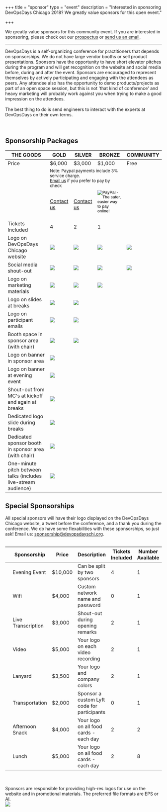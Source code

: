 +++
title = "sponsor"
type = "event"
description = "Interested in sponsoring DevOpsDays Chicago 2018? We greatly value sponsors for this open event."


+++
<div class = "row">
<div class = "col-md-8 col-sm-12">
We greatly value sponsors for this community event. If you are interested in sponsoring, please check out our <a href="https://assets.devopsdays.org/events/2018/chicago/2018-chicago-devopsdays-prospectus.pdf" target="_blank">prospectus</a> or <a href="mailto:sponsorships@devopsdayschi.org?subject=Interested%20in%20Sponsoring%20DevOpsDays%20Chicago%202018">send us an email</a>.

<hr>

DevOpsDays is a self-organizing conference for practitioners that
depends on sponsorships. We do not have large vendor booths or sell product
presentations. Sponsors have the opportunity to have short elevator
pitches during the program and will get recognition on the website
and social media before, during and after the event. Sponsors are
encouraged to represent themselves by actively participating and
engaging with the attendees as peers. Any attendee also has the
opportunity to demo products/projects as part of an open space
session, but this is not 'that kind of conference' and heavy
marketing will probably work against you when trying to make a good
impression on the attendees.
<br><br>
The best thing to do is send engineers to interact with the experts at DevOpsDays on their own terms.
<br>
<br><br>
<h2>Sponsorship Packages</h2>

<table class="table table-bordered table-hover">
  <thead>
    <tr>
      <th scope="col">THE GOODS</th>
      <th scope="col">GOLD</th>
      <th scope="col">SILVER</th>
      <th scope="col">BRONZE</th>
      <th scope="col">COMMUNITY</th>
    </tr>
  </thead>
  <tbody>
    <tr>
      <td>Price</td>
      <td>$6,000</td>
      <td>$3,000</td>
      <td>$1,000</td>
      <td>Free</td>
    </tr>
    <tr>
      <td></td>
      <td colspan="3"><small>
      Note: Paypal payments include 3% service charge.
      <br>
      <a href="mailto:sponsorships@devopsdayschi.org?subject=DevOpsDays%20Chicago%202018%20Sponsorship">Email us</a> if you prefer to pay by check
      </small></td>
      <td></td>
    </tr>
    <tr>
      <td></td>
      <td>
        <!-- gold Paypal button  -->
        <!-- form action="https://www.paypal.com/cgi-bin/webscr" method="post" target="_top">
          <input type="hidden" name="cmd" value="_s-xclick">
          <input type="hidden" name="hosted_button_id" value="S9SCLZP3USU7L">
          <input type="image" src="https://www.paypalobjects.com/en_US/i/btn/btn_paynow_LG.gif" border="0" name="submit" alt="PayPal - The safer, easier way to pay online!">
          <img alt="" border="0" src="https://www.paypalobjects.com/en_US/i/scr/pixel.gif" width="1" height="1">
        </form -->
        <a href="mailto:sponsorships@devopsdayschi.org?subject=Interested%20in%20Sponsoring%20DevOpsDays%20Chicago%202018">Contact us</a>
      </td>
      <td>
        <!-- silver Paypal button  -->
        <!-- form action="https://www.paypal.com/cgi-bin/webscr" method="post" target="_top">
          <input type="hidden" name="cmd" value="_s-xclick">
          <input type="hidden" name="hosted_button_id" value="LUSEMWLZ7MKKW">
          <input type="image" src="https://www.paypalobjects.com/en_US/i/btn/btn_paynow_LG.gif" border="0" name="submit" alt="PayPal - The safer, easier way to pay online!">
          <img alt="" border="0" src="https://www.paypalobjects.com/en_US/i/scr/pixel.gif" width="1" height="1">
        </form -->
        <a href="mailto:sponsorships@devopsdayschi.org?subject=Interested%20in%20Sponsoring%20DevOpsDays%20Chicago%202018">Contact us</a>
      </td>
      <td>
        <!-- bronze Paypal button  -->
        <form action="https://www.paypal.com/cgi-bin/webscr" method="post" target="_top">
          <input type="hidden" name="cmd" value="_s-xclick">
          <input type="hidden" name="hosted_button_id" value="DDXAP9S3324DC">
          <input type="image" src="https://www.paypalobjects.com/en_US/i/btn/btn_paynow_LG.gif" border="0" name="submit" alt="PayPal - The safer, easier way to pay online!">
          <img alt="" border="0" src="https://www.paypalobjects.com/en_US/i/scr/pixel.gif" width="1" height="1">
        </form>
      </td>
      <td></td>
    </tr>
    <tr>
      <td>Tickets Included</td>
      <td>4</td>
      <td>2</td>
      <td>1</td>
      <td></td>
    </tr>
    <tr>
      <td>Logo on DevOpsDays Chicago website</td>
      <td><img src = "/events/2018-chicago/yak-head.png"></td>
      <td><img src = "/events/2018-chicago/yak-head.png"></td>
      <td><img src = "/events/2018-chicago/yak-head.png"></td>
      <td><img src = "/events/2018-chicago/yak-head.png"></td>
    </tr>
    <tr>
      <td>Social media shout-out</td>
      <td><img src = "/events/2018-chicago/yak-head.png"></td>
      <td><img src = "/events/2018-chicago/yak-head.png"></td>
      <td><img src = "/events/2018-chicago/yak-head.png"></td>
      <td><img src = "/events/2018-chicago/yak-head.png"></td>
    </tr>
    <tr>
      <td>Logo on marketing materials</td>
      <td><img src = "/events/2018-chicago/yak-head.png"></td>
      <td><img src = "/events/2018-chicago/yak-head.png"></td>
      <td><img src = "/events/2018-chicago/yak-head.png"></td>
      <td></td>
    </tr>
    <tr>
      <td>Logo on slides at breaks</td>
      <td><img src = "/events/2018-chicago/yak-head.png"></td>
      <td><img src = "/events/2018-chicago/yak-head.png"></td>
      <td></td>
      <td></td>
    </tr>
    <tr>
      <td>Logo on participant emails</td>
      <td><img src = "/events/2018-chicago/yak-head.png"></td>
      <td><img src = "/events/2018-chicago/yak-head.png"></td>
      <td></td>
      <td></td>
    </tr>
    <tr>
      <td>Booth space in sponsor area (with chair)</td>
      <td><img src = "/events/2018-chicago/yak-head.png"></td>
      <td><img src = "/events/2018-chicago/yak-head.png"></td>
      <td></td>
      <td></td>
    </tr>
    <tr>
      <td>Logo on banner in sponsor area</td>
      <td><img src = "/events/2018-chicago/yak-head.png"></td>
      <td></td>
      <td></td>
      <td></td>
    </tr>
    <tr>
      <td>Logo on banner at evening event</td>
      <td><img src = "/events/2018-chicago/yak-head.png"></td>
      <td></td>
      <td></td>
      <td></td>
    </tr>
    <tr>
      <td>Shout-out from MC's at kickoff and again at breaks</td>
      <td><img src = "/events/2018-chicago/yak-head.png"></td>
      <td></td>
      <td></td>
      <td></td>
    </tr>
    <tr>
      <td>Dedicated logo slide during breaks</td>
      <td><img src = "/events/2018-chicago/yak-head.png"></td>
      <td></td>
      <td></td>
      <td></td>
    </tr>
    <tr>
      <td>Dedicated sponsor booth in sponsor area (with chair)</td>
      <td><img src = "/events/2018-chicago/yak-head.png"></td>
      <td></td>
      <td></td>
      <td></td>
    </tr>
    <tr>
      <td>One-minute pitch between talks (includes live-stream audience)</td>
      <td><img src = "/events/2018-chicago/yak-head.png"></td>
      <td></td>
      <td></td>
      <td></td>
    </tr>
  </tbody>
</table>

<h2>Special Sponsorships</h2>

All special sponsors will have their logo displayed on the DevOpsDays Chicago website, a tweet before the conference, and a thank you during the conference. We do have some flexabilities with these sponsorships, so just ask! Email us: <a href="mailto:sponsorships@devopsdayschi.org">sponsorship@devopsdayschi.org</a>.
<br/><br/>

<table class="table table-bordered table-hover">
  <thead>
    <tr>
      <th scope="col"></th>
      <th scope="col">Sponsorship</th>
      <th scope="col">Price</th>
      <th scope="col">Description</th>
      <th scope="col">Tickets Included</th>
      <th scope="col">Number Available</th>
    </tr>
  </thead>
  <tbody>
    <tr>
      <td align="center"><i class="fa fa-music fa-4x"></i></td>
      <td>Evening Event</td>
      <td>$10,000</td>
      <td>Can be split by two sponsors</td>
      <td>4</td>
      <td>1</td>
    </tr>
    <tr>
      <td align="center"><i class="fa fa-wifi fa-4x"></i></td>
      <td>Wifi</td>
      <td>$4,000</td>
      <td>Custom network name and password</td>
      <td>0</td>
      <td>1</td>
    </tr>
    <tr>
      <td align="center"><i class="fa fa-pencil-square-o fa-4x"></i></td>
      <td>Live Transcription</td>
      <td>$3,000</td>
      <td>Shout-out during opening remarks</td>
      <td>2</td>
      <td>1</td>
    </tr>
    <tr>
      <td align="center"><i class="fa fa-video-camera fa-4x"></i></td>
      <td>Video</td>
      <td>$5,000</td>
      <td>Your logo on each video recording</td>
      <td>2</td>
      <td>1</td>
    </tr>
    <tr>
      <td align="center"><i class="fa fa-id-badge fa-4x"></i></td>
      <td>Lanyard</td>
      <td>$3,500</td>
      <td>Your logo and company colors</td>
      <td>2</td>
      <td>1</td>
    </tr>
    <tr>
      <td align="center"><i class="fa fa-car fa-4x"></i></td>
      <td>Transportation</td>
      <td>$2,000</td>
      <td>Sponsor a custom Lyft code for participants</td>
      <td>0</td>
      <td>1</td>
    </tr>
    <tr>
      <td align="center"><i class="fa fa-heart fa-4x"></i></td>
      <td>Afternoon Snack</td>
      <td>$4,000</td>
      <td>Your logo on all food cards - each day</td>
      <td>2</td>
      <td>2</td>
    </tr>
    <tr>
      <td align="center"><i class="fa fa-cutlery fa-4x"></i></td>
      <td>Lunch</td>
      <td>$5,000</td>
      <td>Your logo on all food cards - each day</td>
      <td>2</td>
      <td>8</td>
    </tr>
  </tbody>
</table>

<div class = "row">
<div class = "col-12">
  <br/>
  <br/>
  Sponsors are responsible for providing high-res logos for use on the website and in promotional materials.  The preferred file formats are EPS or AI.
  <br/>
</div>
</div>
</div>
<div class = "col-md-4 col-sm-12">
<a href = "https://assets.devopsdays.org/events/2018/chicago/2018-chicago-devopsdays-prospectus.pdf" target="_blank"><img src = "/events/2018-chicago/DOD_Chi_Prospectus_2018.jpg" class="img-fluid""></a>
</div>
</div>

